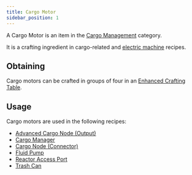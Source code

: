 ```yaml
---
title: Cargo Motor
sidebar_position: 1
---
```


A Cargo Motor is an item in the [Cargo Management](Cargo-Management.md) category.

It is a crafting ingredient in cargo-related and [electric machine](../Electric-Machines/Electric-Machines.md) recipes.

## Obtaining

Cargo motors can be crafted in groups of four in an [Enhanced Crafting Table](../Basic-Machines/Enhanced-Crafting-Table.md).

## Usage

Cargo motors are used in the following recipes:

* [Advanced Cargo Node (Output)](Advanced-Output-Node.md)
* [Cargo Manager](Cargo-Manager.md)
* [Cargo Node (Connector)](Connector-Node.md)
* [Fluid Pump](../Electric-Machines/Machines/Fluid-Pump.md)
* [Reactor Access Port](../Electric-Machines/Energy-Generation/Reactors.md)
* [Trash Can](Trash-Can.md)
